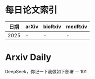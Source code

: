 # 每日论文索引

| 日期 | arXiv | bioRxiv | medRxiv |
|------|-------|---------|---------|
| 2025 | - | - | - |































































# Arxiv Daily


DeepSeek，你记一下我做如下部署 -- 101
